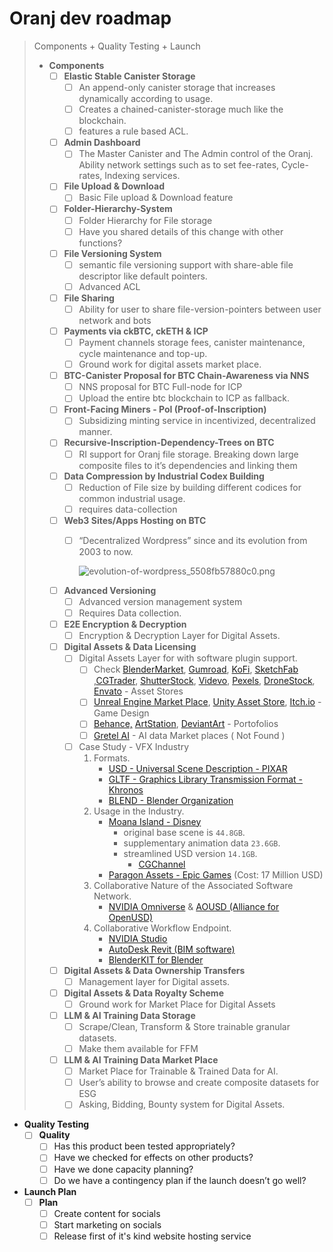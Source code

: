 # Oranj dev roadmap
> Components + Quality Testing + Launch
> 
> - **Components**
>     - [ ]  **Elastic Stable Canister Storage**
>         - [ ]  An append-only canister storage that increases dynamically according to usage.
>         - [ ]  Creates a chained-canister-storage much like the blockchain.
>         - [ ]  features a rule based ACL.
>     
>     - [ ]  **Admin Dashboard**
>         - [ ]  The Master Canister and The Admin control of the Oranj. Ability network settings such as to set fee-rates, Cycle-rates, Indexing services.
>     
>     - [ ]  **File Upload & Download**
>         - [ ]  Basic File upload & Download feature
>     
>     - [ ]  **Folder-Hierarchy-System**
>         - [ ]  Folder Hierarchy for File storage
>         - [ ]  Have you shared details of this change with other functions?
>     
>     - [ ]  **File Versioning System**
>         - [ ]  semantic file versioning support with share-able file descriptor like default pointers.
>         - [ ]  Advanced ACL
>         
>     - [ ]  **File Sharing**
>         - [ ]  Ability for user to share file-version-pointers between user network and bots
>     
>     - [ ]  **Payments via ckBTC, ckETH & ICP**
>         - [ ]  Payment channels storage fees, canister maintenance, cycle maintenance and top-up.
>         - [ ]  Ground work for digital assets market place.
>     
>     - [ ]  **BTC-Canister Proposal for BTC Chain-Awareness via NNS**
>         - [ ]  NNS proposal for BTC Full-node for ICP
>         - [ ]  Upload the entire btc blockchain to ICP as fallback.
>     
>     - [ ]  **Front-Facing Miners - PoI (Proof-of-Inscription)**
>         - [ ]  Subsidizing minting service in incentivized, decentralized manner.
>         
>     - [ ]  **Recursive-Inscription-Dependency-Trees on BTC**
>         - [ ]  RI support for Oranj file storage. Breaking down large composite files to it’s dependencies and linking them
>     
>     - [ ]  **Data Compression by Industrial Codex Building**
>         - [ ]  Reduction of File size by building different codices for common industrial usage.
>         - [ ]  requires data-collection
>     
>     - [ ]  **Web3 Sites/Apps Hosting on BTC**
>         - [ ]  “Decentralized Wordpress” since and its evolution from 2003 to now.
>             
>             ![evolution-of-wordpress_5508fb57880c0.png](https://prod-files-secure.s3.us-west-2.amazonaws.com/737cea18-8036-4c06-b30b-218673b3d267/0937aa40-4d46-43d4-99a0-85210d0bdd44/evolution-of-wordpress_5508fb57880c0.png)
>             
>     
>     - [ ]  **Advanced Versioning**
>         - [ ]  Advanced version management system
>         - [ ]  Requires Data collection.
>         
>     - [ ]  **E2E Encryption & Decryption**
>         - [ ]  Encryption & Decryption Layer for Digital Assets.
>         
>     - [ ]  **Digital Assets & Data Licensing**
>         - [ ]  Digital Assets Layer for with software plugin support.
>             - [ ]  Check [BlenderMarket](https://blendermarket.com/), [Gumroad](https://discover.gumroad.com/), [KoFi](https://ko-fi.com/explore), [SketchFab](https://sketchfab.com/3d-models/popular) ,[CGTrader](https://www.cgtrader.com/), [ShutterStock](https://www.shutterstock.com/creative-flow), [Videvo](https://www.videvo.net/), [Pexels](https://www.pexels.com/search/videos/drone%20footage/), [DroneStock](https://dronestock.com/), [Envato](https://elements.envato.com/) - Asset Stores
>             - [ ]  [Unreal Engine Market Place](https://www.unrealengine.com/marketplace/en-US/store), [Unity Asset Store](https://assetstore.unity.com/), [Itch.io](https://itch.io/) - Game Design
>             - [ ]  [Behance,](https://www.behance.net/) [ArtStation](https://www.artstation.com/), [DeviantArt](https://www.deviantart.com/) - Portofolios
>             - [ ]  [Gretel AI](https://gretel.ai/) - AI data Market places ( Not Found )
>         - [ ]  Case Study - VFX Industry
>             1. Formats.
>                 - [USD - Universal Scene Description - PIXAR](https://openusd.org/release/index.html)
>                 - [GLTF - Graphics Library Transmission Format - Khronos](https://www.khronos.org/gltf/)
>                 - [BLEND - Blender Organization](http://blender.org)
>             2. Usage in the Industry.
>                 - [Moana Island - Disney](https://datasets.disneyanimation.com/moanaislandscene/README-USD.pdf)
>                     - original base scene is `44.8GB`.
>                     - supplementary animation data `23.6GB`.
>                     - streamlined USD version `14.1GB`.
>                         - [CGChannel](https://www.cgchannel.com/2022/02/download-disneys-usd-version-of-moanas-motunui-island)
>                 - [Paragon Assets - Epic Games](https://www.unrealengine.com/en-US/paragon) (Cost: 17 Million USD)
>             3. Collaborative Nature of the Associated Software Network.
>                 - [NVIDIA Omniverse](https://www.nvidia.com/en-us/omniverse/) & [AOUSD (Alliance for OpenUSD)](https://www.nvidia.com/en-us/omniverse/usd/)
>             4. Collaborative Workflow Endpoint.
>                 - [NVIDIA Studio](https://www.nvidia.com/en-us/studio/)
>                 - [AutoDesk Revit (BIM software)](https://www.autodesk.com/autodesk-university/class/Omniverse-Collaboration-Visualization-using-USD-2022#presentation)
>                 - [BlenderKIT for Blender](https://www.blenderkit.com/get-blenderkit/)
>         
>     - [ ]  **Digital Assets & Data Ownership Transfers**
>         - [ ]  Management layer for Digital assets.
>         
>     - [ ]  **Digital Assets & Data Royalty Scheme**
>         - [ ]  Ground work for Market Place for Digital Assets
>     
>     - [ ]  **LLM & AI Training Data Storage**
>         - [ ]  Scrape/Clean, Transform & Store trainable granular datasets.
>         - [ ]  Make them available for FFM
>     
>     - [ ]  **LLM & AI Training Data Market Place**
>         - [ ]  Market Place for Trainable & Trained Data for AI.
>         - [ ]  User’s ability to browse and create composite datasets for ESG
>         - [ ]  Asking, Bidding, Bounty system for Digital Assets.

- **Quality Testing**
    - [ ]  **Quality**
        - [ ]  Has this product been tested appropriately?
        - [ ]  Have we checked for effects on other products?
        - [ ]  Have we done capacity planning?
        - [ ]  Do we have a contingency plan if the launch doesn’t go well?
- **Launch Plan**
    - [ ]  **Plan**
        - [ ]  Create content for socials
        - [ ]  Start marketing on socials
        - [ ]  Release first of it's kind website hosting service
